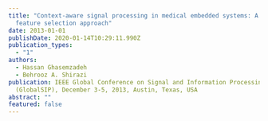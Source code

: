 ```yaml
---
title: "Context-aware signal processing in medical embedded systems: A dynamic
  feature selection approach"
date: 2013-01-01
publishDate: 2020-01-14T10:29:11.990Z
publication_types:
  - "1"
authors:
  - Hassan Ghasemzadeh
  - Behrooz A. Shirazi
publication: IEEE Global Conference on Signal and Information Processing
  (GlobalSIP), December 3-5, 2013, Austin, Texas, USA
abstract: ""
featured: false
---
```

